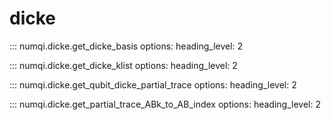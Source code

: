 # dicke

::: numqi.dicke.get_dicke_basis
    options:
      heading_level: 2

::: numqi.dicke.get_dicke_klist
    options:
      heading_level: 2

::: numqi.dicke.get_qubit_dicke_partial_trace
    options:
      heading_level: 2

::: numqi.dicke.get_partial_trace_ABk_to_AB_index
    options:
      heading_level: 2
